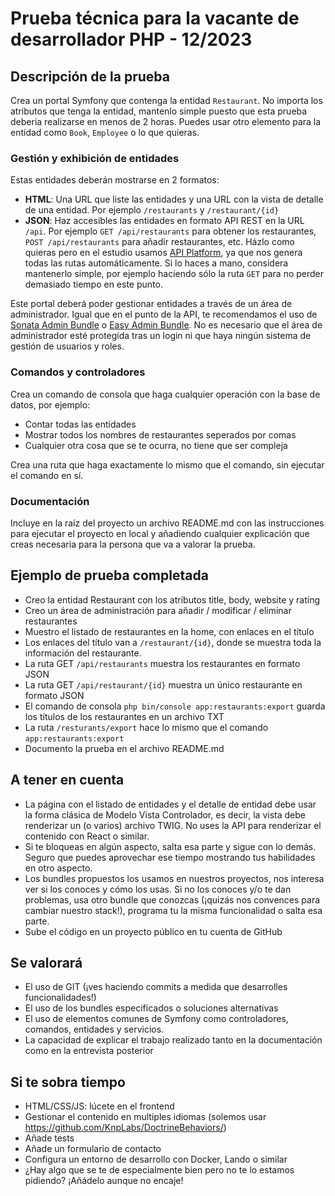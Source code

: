 # Prueba técnica para la vacante de desarrollador PHP - 12/2023

## Descripción de la prueba

Crea un portal Symfony que contenga la entidad `Restaurant`. No importa los atributos que tenga la entidad, mantenlo simple puesto que esta prueba deberia realizarse en menos de 2 horas. Puedes usar otro elemento para la entidad como `Book`, `Employee` o lo que quieras.

### Gestión y exhibición de entidades

Estas entidades deberán mostrarse en 2 formatos:

* **HTML**: Una URL que liste las entidades y una URL con la vista de detalle de una entidad. Por ejemplo `/restaurants` y `/restaurant/{id}`
* **JSON**: Haz accesibles las entidades en formato API REST en la URL `/api`. Por ejemplo `GET /api/restaurants` para obtener los restaurantes, `POST /api/restaurants` para añadir restaurantes, etc. Házlo como quieras pero en el estudio usamos [API Platform](https://api-platform.com/docs/core/getting-started/), ya que nos genera todas las rutas automáticamente. Si lo haces a mano, considera mantenerlo simple, por ejemplo haciendo sólo la ruta `GET` para no perder demasiado tiempo en este punto.

Este portal deberá poder gestionar entidades a través de un área de administrador. Igual que en el punto de la API, te recomendamos el uso de [Sonata Admin Bundle](https://symfony.com/bundles/SonataAdminBundle/current/index.html) o [Easy Admin Bundle](https://symfony.com/bundles/EasyAdminBundle/4.x/index.html). No es necesario que el área de administrador esté protegida tras un login ni que haya ningún sistema de gestión de usuarios y roles.

### Comandos y controladores

Crea un comando de consola que haga cualquier operación con la base de datos, por ejemplo:

* Contar todas las entidades
* Mostrar todos los nombres de restaurantes seperados por comas
* Cualquier otra cosa que se te ocurra, no tiene que ser compleja

Crea una ruta que haga exactamente lo mismo que el comando, sin ejecutar el comando en sí.

### Documentación

Incluye en la raíz del proyecto un archivo README.md con las instrucciones para ejecutar el proyecto en local y añadiendo cualquier explicación que creas necesaria para la persona que va a valorar la prueba.

## Ejemplo de prueba completada

* Creo la entidad Restaurant con los atributos title, body, website y rating
* Creo un área de administración para añadir / modificar / eliminar restaurantes
* Muestro el listado de restaurantes en la home, con enlaces en el título
* Los enlaces del título van a `/restaurant/{id}`, donde se muestra toda la información del restaurante.
* La ruta GET `/api/restaurants` muestra los restaurantes en formato JSON
* La ruta GET `/api/restaurant/{id}` muestra un único restaurante en formato JSON
* El comando de consola `php bin/console app:restaurants:export` guarda los títulos de los restaurantes en un archivo TXT
* La ruta `/resturants/export` hace lo mismo que el comando `app:restaurants:export`
* Documento la prueba en el archivo README.md

## A tener en cuenta

* La página con el listado de entidades y el detalle de entidad debe usar la forma clásica de Modelo Vista Controlador, es decir, la vista debe renderizar un (o varios) archivo TWIG. No uses la API para renderizar el contenido con React o similar.
* Si te bloqueas en algún aspecto, salta esa parte y sigue con lo demás. Seguro que puedes aprovechar ese tiempo mostrando tus habilidades en otro aspecto.
* Los bundles propuestos los usamos en nuestros proyectos, nos interesa ver si los conoces y cómo los usas. Si no los conoces y/o te dan problemas, usa otro bundle que conozcas (¡quizás nos convences para cambiar nuestro stack!), programa tu la misma funcionalidad o salta esa parte.
* Sube el código en un proyecto público en tu cuenta de GitHub

## Se valorará

* El uso de GIT (¡ves haciendo commits a medida que desarrolles funcionalidades!)
* El uso de los bundles especificados o soluciones alternativas
* El uso de elementos comunes de Symfony como controladores, comandos, entidades y servicios.
* La capacidad de explicar el trabajo realizado tanto en la documentación como en la entrevista posterior

## Si te sobra tiempo

* HTML/CSS/JS: lúcete en el frontend
* Gestionar el contenido en multiples idiomas (solemos usar https://github.com/KnpLabs/DoctrineBehaviors/)
* Añade tests
* Añade un formulario de contacto
* Configura un entorno de desarrollo con Docker, Lando o similar
* ¿Hay algo que se te de especialmente bien pero no te lo estamos pidiendo? ¡Añádelo aunque no encaje!

